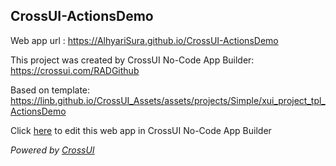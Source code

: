 ## CrossUI-ActionsDemo
Web app url : https://AlhyariSura.github.io/CrossUI-ActionsDemo

This project was created by CrossUI No-Code App Builder: https://crossui.com/RADGithub

Based on template: https://linb.github.io/CrossUI_Assets/assets/projects/Simple/xui_project_tpl_ActionsDemo

Click [here](https://crossui.com/RADGithub/#!from=github&owner=AlhyariSura&repo=CrossUI-ActionsDemo) to edit this web app in CrossUI No-Code App Builder

<i>Powered by [CrossUI](https://crossui.com)</i>
